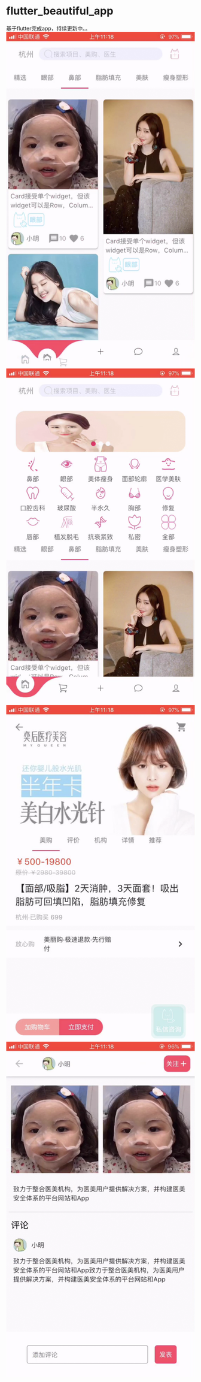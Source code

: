 # flutter_beautiful_app
基于flutter完成app，持续更新中。。
![](./2019-10-21-18-31-59.png)
![](./2019-10-21-18-32-4.png)
![](./2019-10-21-18-32-16.png)
![](./2019-10-21-18-32-28.png)